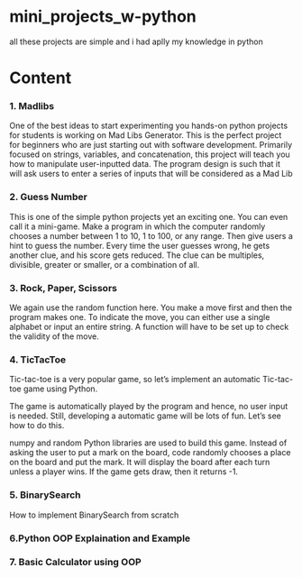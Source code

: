 # mini_projects_w-python

all these projects are simple and i had aplly my knowledge in python

# Content
### 1. Madlibs

One of the best ideas to start experimenting you hands-on python projects for students is working on Mad Libs Generator. This is the perfect project for beginners who are just starting out with software development. Primarily focused on strings, variables, and concatenation, this project will teach you how to manipulate user-inputted data. The program design is such that it will ask users to enter a series of inputs that will be considered as a Mad Lib

### 2. Guess Number
This is one of the simple python projects yet an exciting one. You can even call it a mini-game. Make a program in which the computer randomly chooses a number between 1 to 10, 1 to 100, or any range. Then give users a hint to guess the number. Every time the user guesses wrong, he gets another clue, and his score gets reduced. The clue can be multiples, divisible, greater or smaller, or a combination of all.

### 3. Rock, Paper, Scissors
We again use the random function here. You make a move first and then the program makes one. To indicate the move, you can either use a single alphabet or input an entire string. A function will have to be set up to check the validity of the move.

### 4. TicTacToe
Tic-tac-toe is a very popular game, so let’s implement an automatic Tic-tac-toe game using Python.

The game is automatically played by the program and hence, no user input is needed. Still, developing a automatic game will be lots of fun. Let’s see how to do this.

numpy and random Python libraries are used to build this game. Instead of asking the user to put a mark on the board, code randomly chooses a place on the board and put the mark. It will display the board after each turn unless a player wins. If the game gets draw, then it returns -1.

### 5. BinarySearch
How to implement BinarySearch from scratch

### 6.Python OOP Explaination and Example

### 7. Basic Calculator using OOP

